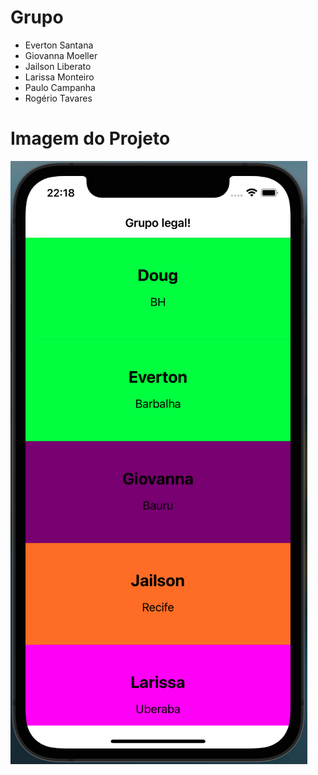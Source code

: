 <h1>Grupo</h1>

- Everton Santana
- Giovanna Moeller
- Jailson Liberato
- Larissa Monteiro
- Paulo Campanha
- Rogério Tavares

<h1>Imagem do Projeto</h1>

![image](images/print.png)
